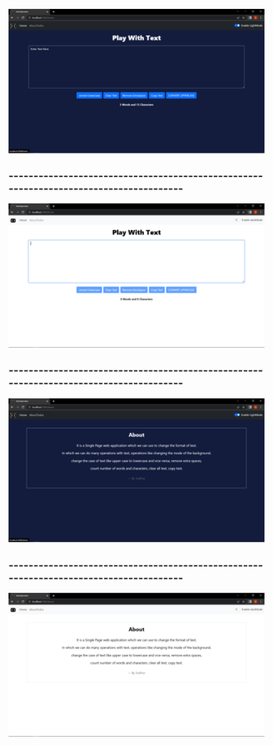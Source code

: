 
![](public/Home-DarkMode.png)
## --------------------------------------------------------------------------------------
![](public/Home-LightMode.png)
## --------------------------------------------------------------------------------------
![](public/About-DarkMode.png) 
## --------------------------------------------------------------------------------------
![](public/About_lightMode.png)
